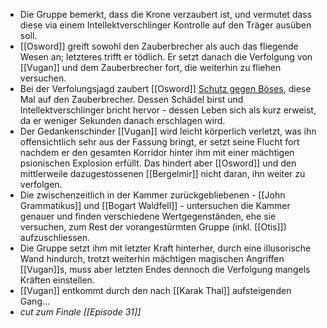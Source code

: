 - Die Gruppe bemerkt, dass die Krone verzaubert ist, und vermutet dass diese via einem Intellektverschlinger Kontrolle auf den Träger ausüben soll.
- [[Osword]] greift sowohl den Zauberbrecher als auch das fliegende Wesen an; letzteres trifft er tödlich. Er setzt danach die Verfolgung von [[Vugan]] und dem Zauberbrecher fort, die weiterhin zu fliehen versuchen.
- Bei der Verfolungsjagd zaubert [[Osword]] [Schutz gegen Böses](https://www.dndbeyond.com/spells/2221-protection-from-evil-and-good), diese Mal auf den Zauberbrecher. Dessen Schädel birst und Intellektverschlinger bricht hervor - dessen Leben sich als kurz erweist, da er weniger Sekunden danach erschlagen wird.
- Der Gedankenschinder [[Vugan]] wird leicht körperlich verletzt, was ihn offensichtlich sehr aus der Fassung bringt, er setzt seine Flucht fort nachdem er den gesamten Korridor hinter ihm mit einer mächtigen psionischen Explosion erfüllt. Das hindert aber [[Osword]] und den mittlerweile dazugestossenen [[Bergelmir]] nicht daran, ihn weiter zu verfolgen.
- Die zwischenzeitlich in der Kammer zurückgebliebenen - [[John Grammatikus]] und [[Bogart Waldfell]] - untersuchen die Kammer genauer und finden verschiedene Wertgegenständen, ehe sie versuchen, zum Rest der vorangestürmten Gruppe (inkl. [[Otis]]) aufzuschliessen.
- Die Gruppe setzt ihm mit letzter Kraft hinterher, durch eine illusorische Wand hindurch, trotzt weiterhin mächtigen magischen Angriffen [[Vugan]]s, muss aber letzten Endes dennoch die Verfolgung mangels Kräften einstellen. 
- [[Vugan]] entkommt durch den nach [[Karak Thal]] aufsteigenden Gang… 
- *cut zum Finale [[Episode 31]]*